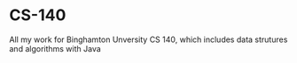 # CS-140
All my work for Binghamton Unversity CS 140, which includes data strutures and algorithms with Java
